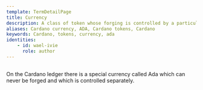 ```yaml
---
template: TermDetailPage
title: Currency
description: A class of token whose forging is controlled by a particular monetary policy script. 
aliases: Cardano currency, ADA, Cardano tokens, Cardano
keywords: Cardano, tokens, currency, ada
identities: 
    - id: wael-ivie
      role: author
---
```

##

On the Cardano ledger there is a special currency called Ada which can never be forged and which is controlled separately.